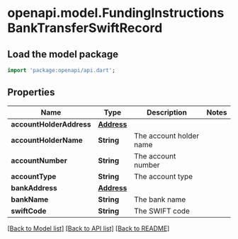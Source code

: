 # openapi.model.FundingInstructionsBankTransferSwiftRecord

## Load the model package
```dart
import 'package:openapi/api.dart';
```

## Properties
Name | Type | Description | Notes
------------ | ------------- | ------------- | -------------
**accountHolderAddress** | [**Address**](Address.md) |  | 
**accountHolderName** | **String** | The account holder name | 
**accountNumber** | **String** | The account number | 
**accountType** | **String** | The account type | 
**bankAddress** | [**Address**](Address.md) |  | 
**bankName** | **String** | The bank name | 
**swiftCode** | **String** | The SWIFT code | 

[[Back to Model list]](../README.md#documentation-for-models) [[Back to API list]](../README.md#documentation-for-api-endpoints) [[Back to README]](../README.md)


